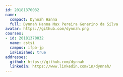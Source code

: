 ```yaml
---
id: 20181370032
name:
  compact: Dynnah Hanna
  full: Dynnah Hanna Max Pereira Generino da Silva
avatar: https://github.com/dynnah.png
courses:
- id: 20181370032
  name: cstsi
  campus: ifpb-jp
  isFinished: true
addresses:
  github: https://github.com/dynnah
  linkedin: https://www.linkedin.com/in/dynnah/
---
```


